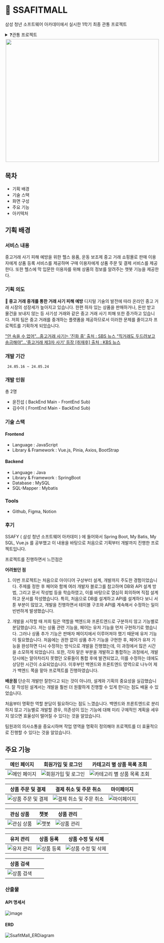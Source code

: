 # 💪 SSAFITMALL

삼성 청년 소프트웨어 아카데미에서 실시한 1학기 최종 관통 프로젝트 <details><summary>❓관통 프로젝트</summary>

> 2인이 팀을 구성해 진행하는 웹 개발 프로젝트로 한 학기 동안 공부한 내용을 바탕으로 프로젝트 진행

</details>

<center><img src="https://github.com/jinseobYun/ssafitmall/assets/103829767/b74ebbab-7e07-4738-9604-9095201298c5" width="500" height="400"/></center>

## 목차

- 기획 배경
- 기술 스택
- 화면 구성
- 주요 기능
- 아키텍처

## 기획 배경

### 서비스 내용

중고거래 사기 피해 예방을 위한 헬스 용품, 운동 보조제 중고 거래 쇼핑몰로 판매 이용자에게 상품 등록 서비스를 제공하며 구매 이용자에게 상품 주문 및 결제 서비스를 제공한다. 또한 헬스에 막 입문한 이용자를 위해 상품의 정보를 알려주는 챗봇 기능을 제공한다.

### 기획 의도

**🤝 중고 거래 중개를 통한 거래 사기 피해 예방**
디지털 기술의 발전에 따라 온라인 중고 거래 시장의 성장세가 높아지고 있습니다. 한편 하자 있는 상품을 판매하거나, 돈만 받고 물건을 보내지 않는 등 사기성 거래와 같은 중고 거래 사기 피해 또한 증가하고 있습니다. 저희 팀은 중고 거래를 중개하는 플랫폼을 제공하므로서 이러한 문제를 줄이고자 프로젝트를 기획하게 되었습니다.

["안 속을 수 없어"…중고거래 사기는 '진화 중' 출처 : SBS 뉴스 ](https://news.sbs.co.kr/news/endPage.do?news_id=N1007643436)
[“직거래도 두드려보고 송금해야”…‘중고거래 제3자 사기’ 등장 [취재후] 출처 : KBS 뉴스](https://news.kbs.co.kr/news/pc/view/view.do?ncd=7918860)

### 개발 기간

     24.05.16 ~ 24.05.24

### 개발 인원

총 2명

- 윤진섭 ( BackEnd Main - FrontEnd Sub)
- 김수아 ( FrontEnd Main - BackEnd Sub)

### 기술 스택

#### Frontend

- Language : JavaScript
- Library & Framework : Vue.js, Pinia, Axios, BootStrap

#### Backend

- Language : Java
- Library & Framework : SpringBoot
- Database : MySQL
- SQL-Mapper : Mybatis

### Tools

- Github, Figma, Notion

### 후기

SSAFY ( 삼성 청년 소프트웨어 아카데미 ) 에 들어와서 Spring Boot, My Batis, My SQL, Vue.js 를 공부했고 이 내용을 바탕으로 처음으로 기획부터 개발까지 진행한 프로젝트입니다.

프로젝트를 진행하면서 느낀점은

**어려웠던 점**

1. 이번 프로젝트는 처음으로 아이디어 구상부터 설계, 개발까지 주도한 경험이었습니다. 주제를 정한 후 페어와 함께 여러 개발자 블로그를 참고하며 DB와 API 설계 방법, 그리고 문서 작성법 등을 학습하였고, 이를 바탕으로 열심히 회의하며 직접 설계하고 문서를 작성했습니다. 특히, 처음으로 DB를 설계하고 API를 설계하다 보니 서툰 부분이 많았고, 개발을 진행하면서 테이블 구조와 API를 계속해서 수정하는 일이 빈번하게 발생했습니다. 


2. 개발을 시작할 때 저희 팀은 역할을 백엔드와 프론트엔드로 구분하지 않고 기능별로 분담했습니다. 저는 상품 관련 기능을, 페어는 유저 기능을 먼저 구현하기로 했습니다. 그러나 상품 추가 기능은 판매자 페이지에서 이루어져야 했기 때문에 유저 기능이 필요했습니다. 처음에는 권한 없이 상품 추가 기능을 구현한 후, 페어가 유저 기능을 완성하면 다시 수정하는 방식으로 개발을 진행했는데, 이 과정에서 많은 시간을 소모하게 되었습니다. 또한, 각자 맡은 부분을 개발하고 통합하는 과정에서, 개발 당시에는 알아차리지 못했던 오류들이 통합 후에 발견되었고, 이를 수정하는 데에도 상당한 시간이 소요되었습니다.
이후부턴 백엔드와 프론트엔드 영역으로 나누어 제가 백엔드 쪽을 맡아 프로젝트를 진행하였습니다.



**배운점**
단순히 개발만 잘한다고 되는 것이 아니라, 설계와 기획의 중요성을 실감했습니다. 잘 작성된 설계서는 개발을 훨씬 더 원활하게 진행할 수 있게 한다는 점도 배울 수 있었습니다.

처음부터 명확한 역할 분담이 필요하다는 점도 느꼈습니다. 백엔드와 프론트엔드로 분리하지 않고 기능별로 개발할 경우, 의존성이 있는 기능에 대해 미리  구체적인 계획을 세우지 않으면 효율성이 떨어질 수 있다는 것을 알았습니다.

팀원과의 의사소통을 중요시하며 작업 영역을 명확히 정의해야 프로젝트를 더 효율적으로 진행할 수 있다는 것을 알았습니다.

## 주요 기능

| **메인 페이지**                                              | **회원가입 및 로그인**                                       | **카테고리 별 상품 목록 조회**                               |
|:------------------------------------------------------------:|:------------------------------------------------------------:|:------------------------------------------------------------:|
| ![메인 페이지](https://github.com/jinseobYun/ssafitmall/assets/103829767/81d71dcc-2b0b-4115-b9d1-552d292d914c) | ![회원가입 및 로그인](https://github.com/jinseobYun/ssafitmall/assets/103829767/63b8fc34-043d-478f-bea7-dffcaf693198) | ![카테고리 별 상품 목록 조회](https://github.com/jinseobYun/ssafitmall/assets/103829767/852867f5-ab89-4fa6-bb98-2d53f15bd866) |

| **상품 주문 및 결제**                                        | **결제 취소 및 주문 취소**                                   | **마이페이지**                                              |
|:------------------------------------------------------------:|:------------------------------------------------------------:|:------------------------------------------------------------:|
| ![상품 주문 및 결제](https://github.com/jinseobYun/ssafitmall/assets/103829767/ce9f17d2-1f70-4f6a-80f8-5412ad029a44) | ![결제 취소 및 주문 취소](https://github.com/jinseobYun/ssafitmall/assets/103829767/f4ece0b7-924e-483b-8bba-adedc4fe18b2) | ![마이페이지](https://github.com/jinseobYun/ssafitmall/assets/103829767/e1727acc-a7a6-4fb3-81eb-fb0574d1bc36) |

| **관심 상품**                                                | **챗봇**                                                     | **상품 관리**                                               |
|:------------------------------------------------------------:|:------------------------------------------------------------:|:------------------------------------------------------------:|
| ![관심 상품](https://github.com/jinseobYun/ssafitmall/assets/103829767/d4c81fad-b6b3-4192-a3d6-4eddc1317f41) | ![챗봇](https://github.com/jinseobYun/ssafitmall/assets/103829767/da4c98fd-0747-42b5-8632-35e6cdce9a0a) | ![상품 관리](https://github.com/jinseobYun/ssafitmall/assets/103829767/e290c1ef-4828-4b1c-ab7b-c077621af7c8) |

| **유저 관리**                                                | **상품 등록**                                               | **상품 수정 및 삭제**                                       |
|:------------------------------------------------------------:|:------------------------------------------------------------:|:------------------------------------------------------------:|
| ![유저 관리](https://github.com/jinseobYun/ssafitmall/assets/103829767/df1ef21e-97ca-46d4-8826-71386d3b680f) | ![상품 등록](https://github.com/jinseobYun/ssafitmall/assets/103829767/e083e80b-711a-4d86-a644-c031e3b5b98b) | ![상품 수정 및 삭제](https://github.com/jinseobYun/ssafitmall/assets/103829767/07680ddb-1592-4426-b365-8acc0938dc05) |

| **상품 검색**                                                |                                                              |                                                              |
|:------------------------------------------------------------:|:------------------------------------------------------------:|:------------------------------------------------------------:|
| ![상품 검색](https://github.com/jinseobYun/ssafitmall/assets/103829767/b89ea457-9621-461a-8ce6-69ce7a4af95b) |                                                              |                                                              |
### 산출물

#### API 명세서
![image](https://github.com/user-attachments/assets/010a825a-09da-424c-a10c-c0e13d0a4652)

#### ERD

![SsafitMall_ERDiagram](https://github.com/user-attachments/assets/d297ac55-fb56-4997-9bed-958a42420247)




